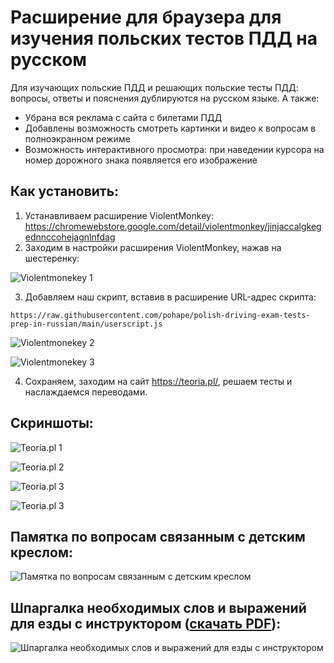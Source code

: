 # Расширение для браузера для изучения польских тестов ПДД на русском
Для изучающих польские ПДД и решающих польские тесты ПДД: вопросы, ответы и пояснения дублируются на русском языке.
А также:
- Убрана вся реклама с сайта с билетами ПДД
- Добавлены возможность смотреть картинки и видео к вопросам в полноэкранном режиме
- Возможность интерактивного просмотра: при наведении курсора на номер дорожного знака появляется его изображение

## Как установить:

1. Устанавливаем расширение ViolentMonkey: https://chromewebstore.google.com/detail/violentmonkey/jinjaccalgkegednnccohejagnlnfdag
2. Заходим в настройки расширения ViolentMonkey, нажав на шестеренку:

![Violentmonekey 1](https://raw.githubusercontent.com/pohape/teoria_pl_tests_translate/main/server/public/images/screenshots/1.png)

3. Добавляем наш скрипт, вставив в расширение URL-адрес скрипта:
```
https://raw.githubusercontent.com/pohape/polish-driving-exam-tests-prep-in-russian/main/userscript.js
```

![Violentmonekey 2](https://raw.githubusercontent.com/pohape/teoria_pl_tests_translate/main/server/public/images/screenshots/2.png)

![Violentmonekey 3](https://raw.githubusercontent.com/pohape/teoria_pl_tests_translate/main/server/public/images/screenshots/3.png)

4. Сохраняем, заходим на сайт https://teoria.pl/, решаем тесты и наслаждаемся переводами.


## Скриншоты:

![Teoria.pl 1](https://raw.githubusercontent.com/pohape/teoria_pl_tests_translate/main/server/public/images/screenshots/4.png)

![Teoria.pl 2](https://raw.githubusercontent.com/pohape/teoria_pl_tests_translate/main/server/public/images/screenshots/5.png)

![Teoria.pl 3](https://raw.githubusercontent.com/pohape/teoria_pl_tests_translate/main/server/public/images/screenshots/6.png)

![Teoria.pl 3](https://raw.githubusercontent.com/pohape/teoria_pl_tests_translate/main/server/public/images/screenshots/7.png)

## Памятка по вопросам связанным с детским креслом:
![Памятка по вопросам связанным с детским креслом](https://raw.githubusercontent.com/pohape/teoria_pl_tests_translate/main/server/public/images/notatki/fotelik.png)

## Шпаргалка необходимых слов и выражений для езды с инструктором ([скачать PDF](https://raw.githubusercontent.com/pohape/teoria_pl_tests_translate/main/server/public/notatki_pdf/jazda.pdf)):

![Шпаргалка необходимых слов и выражений для езды с инструктором](https://raw.githubusercontent.com/pohape/teoria_pl_tests_translate/main/server/public/images/notatki/jazda.png)
